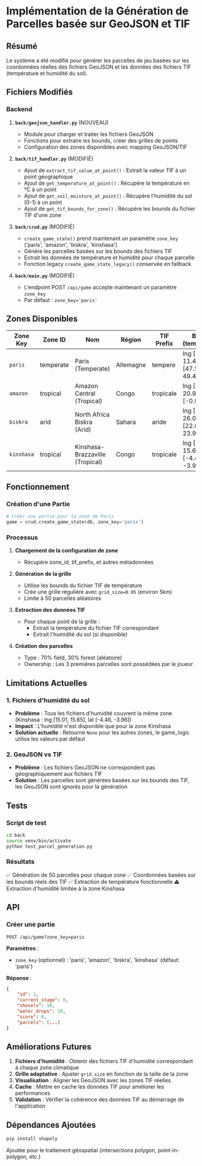 # Implémentation de la Génération de Parcelles basée sur GeoJSON et TIF

## Résumé

Le système a été modifié pour générer les parcelles de jeu basées sur les coordonnées réelles des fichiers GeoJSON et les données des fichiers TIF (température et humidité du sol).

## Fichiers Modifiés

### Backend

1. **`back/geojson_handler.py`** (NOUVEAU)
   - Module pour charger et traiter les fichiers GeoJSON
   - Fonctions pour extraire les bounds, créer des grilles de points
   - Configuration des zones disponibles avec mapping GeoJSON/TIF

2. **`back/tif_handler.py`** (MODIFIÉ)
   - Ajout de `extract_tif_value_at_point()` : Extrait la valeur TIF à un point géographique
   - Ajout de `get_temperature_at_point()` : Récupère la température en °C à un point
   - Ajout de `get_soil_moisture_at_point()` : Récupère l'humidité du sol (0-1) à un point
   - Ajout de `get_tif_bounds_for_zone()` : Récupère les bounds du fichier TIF d'une zone

3. **`back/crud.py`** (MODIFIÉ)
   - `create_game_state()` prend maintenant un paramètre `zone_key` ('paris', 'amazon', 'biskra', 'kinshasa')
   - Génère les parcelles basées sur les bounds des fichiers TIF
   - Extrait les données de température et humidité pour chaque parcelle
   - Fonction legacy `create_game_state_legacy()` conservée en fallback

4. **`back/main.py`** (MODIFIÉ)
   - L'endpoint POST `/api/game` accepte maintenant un paramètre `zone_key`
   - Par défaut : `zone_key='paris'`

## Zones Disponibles

| Zone Key | Zone ID | Nom | Région | TIF Prefix | Bounds (température) |
|----------|---------|-----|--------|------------|---------------------|
| `paris` | temperate | Paris (Temperate) | Allemagne | tempere | lng [8.57, 11.42], lat [47.55, 49.45] |
| `amazon` | tropical | Amazon Central (Tropical) | Congo | tropicale | lng [19.05, 20.95], lat [-0.95, 0.95] |
| `biskra` | arid | North Africa Biskra (Arid) | Sahara | aride | lng [23.97, 26.02], lat [22.05, 23.95] |
| `kinshasa` | tropical | Kinshasa-Brazzaville (Tropical) | Congo | tropicale | lng [15.06, 15.65], lat [-4.46, -3.96] |

## Fonctionnement

### Création d'une Partie

```python
# Créer une partie pour la zone de Paris
game = crud.create_game_state(db, zone_key='paris')
```

### Processus

1. **Chargement de la configuration de zone**
   - Récupère zone_id, tif_prefix, et autres métadonnées

2. **Génération de la grille**
   - Utilise les bounds du fichier TIF de température
   - Crée une grille régulière avec `grid_size=0.05` (environ 5km)
   - Limite à 50 parcelles aléatoires

3. **Extraction des données TIF**
   - Pour chaque point de la grille :
     - Extrait la température du fichier TIF correspondant
     - Extrait l'humidité du sol (si disponible)

4. **Création des parcelles**
   - Type : 70% field, 30% forest (aléatoire)
   - Ownership : Les 3 premières parcelles sont possédées par le joueur

## Limitations Actuelles

### 1. Fichiers d'humidité du sol
- **Problème** : Tous les fichiers d'humidité couvrent la même zone (Kinshasa : lng [15.01, 15.65], lat [-4.46, -3.96])
- **Impact** : L'humidité n'est disponible que pour la zone Kinshasa
- **Solution actuelle** : Retourne `None` pour les autres zones, le game_logic utilise les valeurs par défaut

### 2. GeoJSON vs TIF
- **Problème** : Les fichiers GeoJSON ne correspondent pas géographiquement aux fichiers TIF
- **Solution** : Les parcelles sont générées basées sur les bounds des TIF, les GeoJSON sont ignorés pour la génération

## Tests

### Script de test
```bash
cd back
source venv/bin/activate
python test_parcel_generation.py
```

### Résultats
✅ Génération de 50 parcelles pour chaque zone
✅ Coordonnées basées sur les bounds réels des TIF
✅ Extraction de température fonctionnelle
⚠️ Extraction d'humidité limitée à la zone Kinshasa

## API

### Créer une partie
```
POST /api/game?zone_key=paris
```

**Paramètres** :
- `zone_key` (optionnel) : 'paris', 'amazon', 'biskra', 'kinshasa' (défaut: 'paris')

**Réponse** :
```json
{
    "id": 1,
    "current_stage": 0,
    "shovels": 10,
    "water_drops": 10,
    "score": 0,
    "parcels": [...]
}
```

## Améliorations Futures

1. **Fichiers d'humidité** : Obtenir des fichiers TIF d'humidité correspondant à chaque zone climatique
2. **Grille adaptative** : Ajuster `grid_size` en fonction de la taille de la zone
3. **Visualisation** : Aligner les GeoJSON avec les zones TIF réelles
4. **Cache** : Mettre en cache les données TIF pour améliorer les performances
5. **Validation** : Vérifier la cohérence des données TIF au démarrage de l'application

## Dépendances Ajoutées

```bash
pip install shapely
```

Ajoutée pour le traitement géospatial (intersections polygon, point-in-polygon, etc.)
